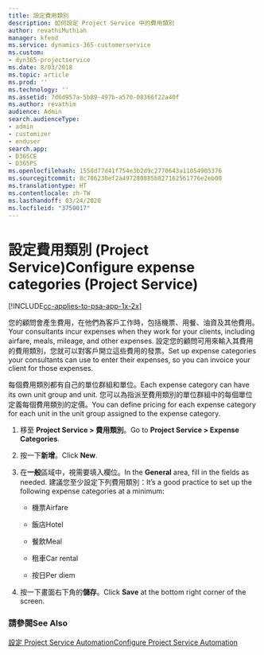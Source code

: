 ```yaml
---
title: 設定費用類別
description: 如何設定 Project Service 中的費用類別
author: revathiMuthiah
manager: kfend
ms.service: dynamics-365-customerservice
ms.custom:
- dyn365-projectservice
ms.date: 8/03/2018
ms.topic: article
ms.prod: ''
ms.technology: ''
ms.assetid: 7d6d957a-5b89-497b-a570-08366f22a40f
ms.author: revathim
audience: Admin
search.audienceType:
- admin
- customizer
- enduser
search.app:
- D365CE
- D365PS
ms.openlocfilehash: 1558d77d41f754e3b2d9c2770643a11054905376
ms.sourcegitcommit: 8c786230ef2a497280885b827162561776e2eb00
ms.translationtype: HT
ms.contentlocale: zh-TW
ms.lasthandoff: 03/24/2020
ms.locfileid: "3750017"
---
```

# <a name="configure-expense-categories-project-service"></a><span data-ttu-id="f02a4-103">設定費用類別 (Project Service)</span><span class="sxs-lookup"><span data-stu-id="f02a4-103">Configure expense categories (Project Service)</span></span>

[!INCLUDE[cc-applies-to-psa-app-1x-2x](../includes/cc-applies-to-psa-app-1x-2x.md)]

<span data-ttu-id="f02a4-104">您的顧問會產生費用，在他們為客戶工作時，包括機票、用餐、油資及其他費用。</span><span class="sxs-lookup"><span data-stu-id="f02a4-104">Your consultants incur expenses when they work for your clients, including airfare, meals, mileage, and other expenses.</span></span> <span data-ttu-id="f02a4-105">設定您的顧問可用來輸入其費用的費用類別，您就可以對客戶開立這些費用的發票。</span><span class="sxs-lookup"><span data-stu-id="f02a4-105">Set up expense categories your consultants can use to enter their expenses, so you can invoice your client for those expenses.</span></span>  
  
<span data-ttu-id="f02a4-106">每個費用類別都有自己的單位群組和單位。</span><span class="sxs-lookup"><span data-stu-id="f02a4-106">Each expense category can have its own unit group and unit.</span></span> <span data-ttu-id="f02a4-107">您可以為指派至費用類別的單位群組中的每個單位定義每個費用類別的定價。</span><span class="sxs-lookup"><span data-stu-id="f02a4-107">You can define pricing for each expense category for each unit in the unit group assigned to the expense category.</span></span>  
  
1.  <span data-ttu-id="f02a4-108">移至 **Project Service > 費用類別**。</span><span class="sxs-lookup"><span data-stu-id="f02a4-108">Go to **Project Service > Expense Categories**.</span></span>  
  
2.  <span data-ttu-id="f02a4-109">按一下**新增**。</span><span class="sxs-lookup"><span data-stu-id="f02a4-109">Click **New**.</span></span>  
  
3.  <span data-ttu-id="f02a4-110">在**一般**區域中，視需要填入欄位。</span><span class="sxs-lookup"><span data-stu-id="f02a4-110">In the **General** area, fill in the fields as needed.</span></span> <span data-ttu-id="f02a4-111">建議您至少設定下列費用類別：</span><span class="sxs-lookup"><span data-stu-id="f02a4-111">It’s a good practice to set up the following expense categories at a minimum:</span></span>  
  
    -   <span data-ttu-id="f02a4-112">機票</span><span class="sxs-lookup"><span data-stu-id="f02a4-112">Airfare</span></span>  
  
    -   <span data-ttu-id="f02a4-113">飯店</span><span class="sxs-lookup"><span data-stu-id="f02a4-113">Hotel</span></span>  
  
    -   <span data-ttu-id="f02a4-114">餐飲</span><span class="sxs-lookup"><span data-stu-id="f02a4-114">Meal</span></span>  
  
    -   <span data-ttu-id="f02a4-115">租車</span><span class="sxs-lookup"><span data-stu-id="f02a4-115">Car rental</span></span>  
  
    -   <span data-ttu-id="f02a4-116">按日</span><span class="sxs-lookup"><span data-stu-id="f02a4-116">Per diem</span></span>  
  
4.  <span data-ttu-id="f02a4-117">按一下畫面右下角的**儲存**。</span><span class="sxs-lookup"><span data-stu-id="f02a4-117">Click **Save** at the bottom right corner of the screen.</span></span>  
  
### <a name="see-also"></a><span data-ttu-id="f02a4-118">請參閱</span><span class="sxs-lookup"><span data-stu-id="f02a4-118">See Also</span></span>  
 [<span data-ttu-id="f02a4-119">設定 Project Service Automation</span><span class="sxs-lookup"><span data-stu-id="f02a4-119">Configure Project Service Automation</span></span>](../project-service/configure.md)
